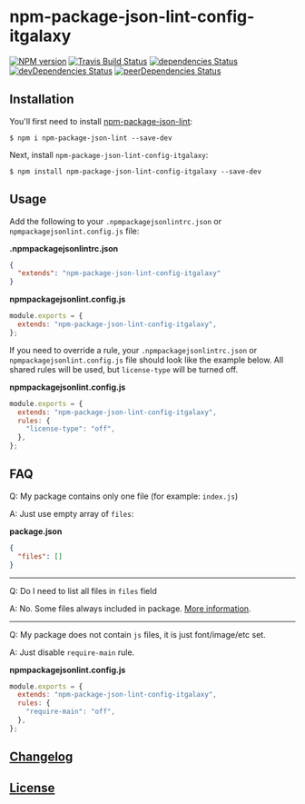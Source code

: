 # npm-package-json-lint-config-itgalaxy

[![NPM version](https://img.shields.io/npm/v/npm-package-json-lint-config-itgalaxy.svg)](https://www.npmjs.org/package/npm-package-json-lint-config-itgalaxy)
[![Travis Build Status](https://img.shields.io/travis/itgalaxy/npm-package-json-lint-config-itgalaxy/master.svg?label=build)](https://travis-ci.org/itgalaxy/npm-package-json-lint-config-itgalaxy)
[![dependencies Status](https://david-dm.org/itgalaxy/npm-package-json-lint-config-itgalaxy/status.svg)](https://david-dm.org/itgalaxy/npm-package-json-lint-config-itgalaxy)
[![devDependencies Status](https://david-dm.org/itgalaxy/npm-package-json-lint-config-itgalaxy/dev-status.svg)](https://david-dm.org/itgalaxy/npm-package-json-lint-config-itgalaxy?type=dev)
[![peerDependencies Status](https://david-dm.org/itgalaxy/npm-package-json-lint-config-itgalaxy/peer-status.svg)](https://david-dm.org/itgalaxy/npm-package-json-lint-config-itgalaxy?type=peer)

## Installation

You'll first need to install [npm-package-json-lint](https://github.com/tclindner/npm-package-json-lint):

```shell
$ npm i npm-package-json-lint --save-dev
```

Next, install `npm-package-json-lint-config-itgalaxy`:

```shell
$ npm install npm-package-json-lint-config-itgalaxy --save-dev
```

## Usage

Add the following to your `.npmpackagejsonlintrc.json` or `npmpackagejsonlint.config.js` file:

**.npmpackagejsonlintrc.json**

```json
{
  "extends": "npm-package-json-lint-config-itgalaxy"
}
```

**npmpackagejsonlint.config.js**

```js
module.exports = {
  extends: "npm-package-json-lint-config-itgalaxy",
};
```

If you need to override a rule, your `.npmpackagejsonlintrc.json` or `npmpackagejsonlint.config.js` file should look like the example below. All shared rules will be used, but `license-type` will be turned off.

**npmpackagejsonlint.config.js**

```js
module.exports = {
  extends: "npm-package-json-lint-config-itgalaxy",
  rules: {
    "license-type": "off",
  },
};
```

## FAQ

Q: My package contains only one file (for example: `index.js`)

A: Just use empty array of `files`:

**package.json**

```json
{
  "files": []
}
```

---

Q: Do I need to list all files in `files` field

A: No. Some files always included in package. [More information](https://docs.npmjs.com/files/package.json#files).

---

Q: My package does not contain `js` files, it is just font/image/etc set.

A: Just disable `require-main` rule.

**npmpackagejsonlint.config.js**

```js
module.exports = {
  extends: "npm-package-json-lint-config-itgalaxy",
  rules: {
    "require-main": "off",
  },
};
```

## [Changelog](CHANGELOG.md)

## [License](LICENSE)
